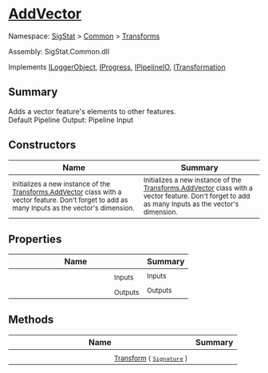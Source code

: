 # [AddVector](./AddVector.md)

Namespace: [SigStat]() > [Common](./../README.md) > [Transforms](./README.md)

Assembly: SigStat.Common.dll

Implements [ILoggerObject](./../ILoggerObject.md), [IProgress](./../Helpers/IProgress.md), [IPipelineIO](./../Pipeline/IPipelineIO.md), [ITransformation](./../ITransformation.md)

## Summary
Adds a vector feature's elements to other features.  <br>Default Pipeline Output: Pipeline Input

## Constructors

| Name | Summary | 
| --- | --- | 
|<img width=200/> <sub>Initializes a new instance of the [Transforms.AddVector](https://github.com/hargitomi97/sigstat/blob/master/docs/md/SigStat/Common/Transforms/AddVector.md) class with a vector feature.  Don't forget to add as many Inputs as the vector's dimension.</sub> | <sub>Initializes a new instance of the [Transforms.AddVector](https://github.com/hargitomi97/sigstat/blob/master/docs/md/SigStat/Common/Transforms/AddVector.md) class with a vector feature.  Don't forget to add as many Inputs as the vector's dimension.</sub> | <br>


## Properties

| Name | Summary | 
| --- | --- | 
|<img width=200/> <sub>Inputs</sub> | <sub>Inputs</sub> | <br>
|<img width=200/> <sub>Outputs</sub> | <sub>Outputs</sub> | <br>


## Methods

| Name | Summary | 
| --- | --- | 
|<img width=200/> <sub>[Transform](./Methods/AddVector-100663609.md) ( [`Signature`](./../Signature.md) )</sub> | <sub></sub> | <br>



